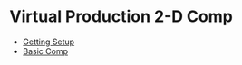 # Virtual Production 2-D Comp

* [Getting Setup](setup/README.md)
* [Basic Comp](basic_comp/README.md)
